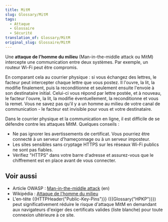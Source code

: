 ```yaml
---
title: MitM
slug: Glossary/MitM
tags:
  - Attaque
  - Glossaire
  - Sécurité
translation_of: Glossary/MitM
original_slug: Glossaire/MitM
---
```


Une **attaque de l'homme du milieu** (Man-in-the-middle attack ou MitM) intercepte une communication entre deux systèmes. Par exemple, un routeur Wi-Fi peut être compromis.

En comparant cela au courrier physique : si vous échangez des lettres, le facteur peut intercepter chaque lettre que vous postez. Il l'ouvre, la lit, la modifie finalement, puis la reconditionne et seulement ensuite l'envoie à son destinataire initial. Celui-ci vous répond par lettre postée, et à nouveau, le facteur l'ouvre, la lit, la modifie éventuellement, la reconditionne et vous la remet. Vous ne savez pas qu'il y a un homme au milieu de votre canal de communication - le facteur est invisible pour vous et votre destinataire.

Dans le courrier physique et la communication en ligne, il est difficile de se défendre contre les attaques MitM. Quelques conseils :

- Ne pas ignorer les avertissements de certificat. Vous pourriez être connecté à un serveur d'hameçonnage ou à un serveur imposteur.
- Les sites sensibles sans cryptage HTTPS sur les réseaux Wi-Fi publics ne sont pas fiables.
- Vérifiez "HTTPS" dans votre barre d'adresse et assurez-vous que le chiffrement est en place avant de vous connecter.

## Voir aussi

- Article OWASP : [Man-in-the-middle attack](https://www.owasp.org/index.php/Man-in-the-middle_attack) (en)
- Wikipédia : [Attaque de l'homme du milieu](https://fr.wikipedia.org/wiki/Attaque_de_l%27homme_du_milieu)
- L'en-tête {{HTTPHeader("Public-Key-Pins")}} ({{Glossary("HPKP")}}) peut significativement réduire le risque d'attaque MitM en demandant aux navigateurs d'exiger des certificats valides (liste blanche) pour toute connexion ultérieure à ce site.
